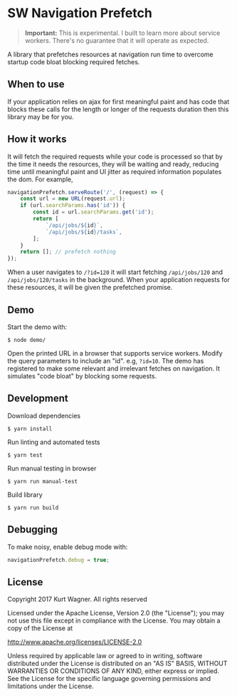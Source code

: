 
# SW Navigation Prefetch

> **Important:** This is experimental. I built to learn more about service workers. There's no guarantee that it will operate as expected.

A library that prefetches resources at navigation run time to overcome startup code bloat blocking required fetches.

## When to use

If your application relies on ajax for first meaningful paint and has code that blocks these calls for the length or longer of the requests duration then this library may be for you.

## How it works

It will fetch the required requests while your code is processed so that by the time it needs the resources, they will be waiting and ready, reducing time until meaningful paint and UI jitter as required information populates the dom. For example,

```javascript 
navigationPrefetch.serveRoute('/', (request) => {
	const url = new URL(request.url);
	if (url.searchParams.has('id')) {
		const id = url.searchParams.get('id');
		return [
			`/api/jobs/${id}`,
			`/api/jobs/${id}/tasks`,
		];
	}
	return []; // prefetch nothing
});
```

When a user navigates to `/?id=120` it will start fetching `/api/jobs/120` and `/api/jobs/120/tasks` in the background. When your application requests for these resources, it will be given the prefetched promise.

## Demo

Start the demo with:

```
$ node demo/
```

Open the printed URL in a browser that supports service workers. Modify the query parameters to include an "id". e.g, `?id=10`. The demo has registered to make some relevant and irrelevant fetches on navigation. It simulates "code bloat" by blocking some requests.

## Development

Download dependencies

```
$ yarn install
```

Run linting and automated tests

```
$ yarn test
```

Run manual testing in browser

```
$ yarn run manual-test
```

Build library

```
$ yarn run build
```

## Debugging

To make noisy, enable debug mode with:
```javascript
navigationPrefetch.debug = true;
```

## License

Copyright 2017 Kurt Wagner. All rights reserved

Licensed under the Apache License, Version 2.0 (the "License");
you may not use this file except in compliance with the License.
You may obtain a copy of the License at

http://www.apache.org/licenses/LICENSE-2.0

Unless required by applicable law or agreed to in writing, software
distributed under the License is distributed on an "AS IS" BASIS,
WITHOUT WARRANTIES OR CONDITIONS OF ANY KIND, either express or implied.
See the License for the specific language governing permissions and
limitations under the License.

